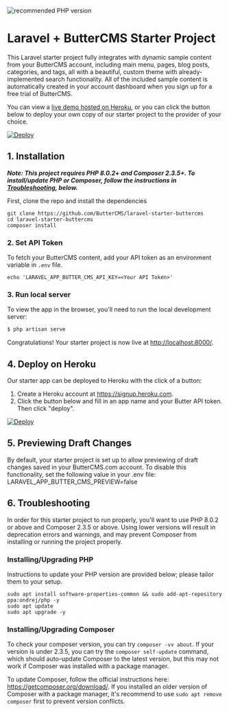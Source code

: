 ![recommended PHP version](https://img.shields.io/packagist/php-v/laravel/laravel)

# Laravel + ButterCMS Starter Project

This Laravel starter project fully integrates with dynamic sample content from your ButterCMS account, including main menu, pages, blog posts, categories, and tags, all with a beautiful, custom theme with already-implemented search functionality. All of the included sample content is automatically created in your account dashboard when you sign up for a free trial of ButterCMS.

You can view a [live demo hosted on Heroku](https://laravel-starter-buttercms-test.herokuapp.com), or you can click the button below to deploy your own copy of our starter project to the provider of your choice.


[![Deploy](https://www.herokucdn.com/deploy/button.svg)](https://heroku.com/deploy?template=https://github.com/ButterCMS/laravel-starter-buttercms&env%5BLARAVEL_APP_BUTTER_CMS_API_KEY%5D=check%20https://buttercms.com/settings)

## 1. Installation

***Note: This project requires PHP 8.0.2+ and Composer 2.3.5+. To install/update PHP or Composer, follow the instructions in [Troubleshooting](#6-troubleshooting), below.***

First, clone the repo and install the dependencies
```shell
git clone https://github.com/ButterCMS/laravel-starter-buttercms
cd laravel-starter-buttercms
composer install
```

### 2. Set API Token

To fetch your ButterCMS content, add your API token as an environment variable in `.env` file.

```
echo 'LARAVEL_APP_BUTTER_CMS_API_KEY=<Your API Token>'
```

### 3. Run local server

To view the app in the browser, you'll need to run the local development server:

```bash
$ php artisan serve
```

Congratulations! Your starter project is now live at [http://localhost:8000/](http://localhost:8000/).

## 4. Deploy on Heroku

Our starter app can be deployed to Heroku with the click of a button:

1. Create a Heroku account at https://signup.heroku.com.
2. Click the button below and fill in an app name and your Butter API token. Then click "deploy".

[![Deploy](https://www.herokucdn.com/deploy/button.svg)](https://heroku.com/deploy?template=https://github.com/ButterCMS/laravel-starter-buttercms/&env[LARAVEL_APP_BUTTER_CMS_API_KEY]=check%20https://buttercms.com/settings)

## 5. Previewing Draft Changes
By default, your starter project is set up to allow previewing of draft changes saved in your ButterCMS.com account. To disable this functionality, set the following value in your .env file: LARAVEL_APP_BUTTER_CMS_PREVIEW=false

## 6. Troubleshooting

In order for this starter project to run properly, you'll want to use PHP 8.0.2 or above and Composer 2.3.5 or above. Using lower versions will result in deprecation errors and warnings, and may prevent Composer from installing or running the project properly.
### Installing/Upgrading PHP

Instructions to update your PHP version are provided below; please tailor them to your setup.

```
sudo apt install software-properties-common && sudo add-apt-repository ppa:ondrej/php -y
sudo apt update
sudo apt upgrade -y
```
### Installing/Upgrading Composer

To check your composer version, you can try `composer -vv about`. If your version is under 2.3.5, you can try the `composer self-update` command, which should auto-update Composer to the latest version, but this may not work if Composer was installed with a package manager.

To update Composer, follow the official instructions here: https://getcomposer.org/download/. If you installed an older version of Composer with a package manager, it's recommend to use `sudo apt remove composer` first to prevent version conflicts. 


